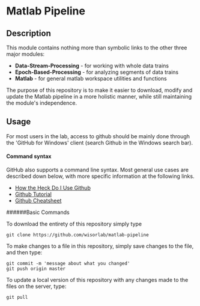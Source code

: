 Matlab Pipeline
===============

## Description

This module contains nothing more than symbolic links to the other three major modules:
  - <b>Data-Stream-Processing</b> - for working with whole data trains
  - <b>Epoch-Based-Processing</b> - for analyzing segments of data trains
  - <b>Matlab</b> - for general matlab workspace utilities and functions

The purpose of this repository is to make it easier to download, modify and update the Matlab pipeline in a more holistic manner, while still maintaining the module's independence.

## Usage

For most users in the lab, access to github should be mainly done through the 'GitHub for Windows' client (search Github in the Windows search bar).


#### Command syntax

GitHub also supports a command line syntax. Most general use cases are described down below, with more specific information at the following links.

  - [How the Heck Do I Use Github](http://lifehacker.com/5983680/how-the-heck-do-i-use-github)
  - [Github Tutorial](http://hub.github.com/)
  - [Github Cheatsheet](http://cheat.errtheblog.com/s/git)

######Basic Commands

To download the entirety of this repository simply type

```
git clone https://github.com/wisorlab/matlab-pipeline
```


To make changes to a file in this repository, simply save changes to the file, and then type:

```
git commit -m 'message about what you changed'
git push origin master
```

To update a local version of this repository with any changes made to the files on the server, type:

```
git pull
```


